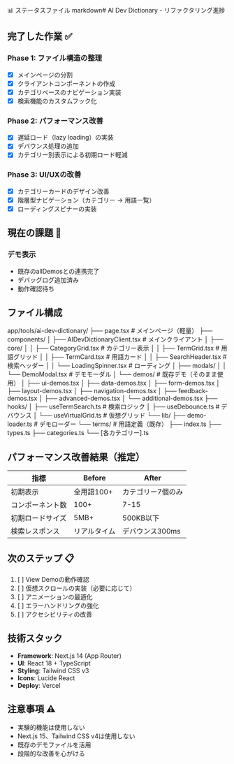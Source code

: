 📊 ステータスファイル
markdown# AI Dev Dictionary - リファクタリング進捗

## 完了した作業 ✅

### Phase 1: ファイル構造の整理

- [x] メインページの分割
- [x] クライアントコンポーネントの作成
- [x] カテゴリベースのナビゲーション実装
- [x] 検索機能のカスタムフック化

### Phase 2: パフォーマンス改善

- [x] 遅延ロード（lazy loading）の実装
- [x] デバウンス処理の追加
- [x] カテゴリー別表示による初期ロード軽減

### Phase 3: UI/UXの改善

- [x] カテゴリーカードのデザイン改善
- [x] 階層型ナビゲーション（カテゴリー → 用語一覧）
- [x] ローディングスピナーの実装

## 現在の課題 🔧

### デモ表示

- 既存のallDemosとの連携完了
- デバッグログ追加済み
- 動作確認待ち

## ファイル構成

app/tools/ai-dev-dictionary/
├── page.tsx # メインページ（軽量）
├── components/
│ ├── AIDevDictionaryClient.tsx # メインクライアント
│ ├── core/
│ │ ├── CategoryGrid.tsx # カテゴリー表示
│ │ ├── TermGrid.tsx # 用語グリッド
│ │ ├── TermCard.tsx # 用語カード
│ │ ├── SearchHeader.tsx # 検索ヘッダー
│ │ └── LoadingSpinner.tsx # ローディング
│ ├── modals/
│ │ └── DemoModal.tsx # デモモーダル
│ └── demos/ # 既存デモ（そのまま使用）
│ ├── ui-demos.tsx
│ ├── data-demos.tsx
│ ├── form-demos.tsx
│ ├── layout-demos.tsx
│ ├── navigation-demos.tsx
│ ├── feedback-demos.tsx
│ ├── advanced-demos.tsx
│ └── additional-demos.tsx
├── hooks/
│ ├── useTermSearch.ts # 検索ロジック
│ ├── useDebounce.ts # デバウンス
│ └── useVirtualGrid.ts # 仮想グリッド
└── lib/
├── demo-loader.ts # デモローダー
└── terms/ # 用語定義（既存）
├── index.ts
├── types.ts
├── categories.ts
└── [各カテゴリー].ts

## パフォーマンス改善結果（推定）

| 指標             | Before       | After             |
| ---------------- | ------------ | ----------------- |
| 初期表示         | 全用語100+   | カテゴリー7個のみ |
| コンポーネント数 | 100+         | 7-15              |
| 初期ロードサイズ | 5MB+         | 500KB以下         |
| 検索レスポンス   | リアルタイム | デバウンス300ms   |

## 次のステップ 📋

1. [ ] View Demoの動作確認
2. [ ] 仮想スクロールの実装（必要に応じて）
3. [ ] アニメーションの最適化
4. [ ] エラーハンドリングの強化
5. [ ] アクセシビリティの改善

## 技術スタック

- **Framework**: Next.js 14 (App Router)
- **UI**: React 18 + TypeScript
- **Styling**: Tailwind CSS v3
- **Icons**: Lucide React
- **Deploy**: Vercel

## 注意事項 ⚠️

- 実験的機能は使用しない
- Next.js 15、Tailwind CSS v4は使用しない
- 既存のデモファイルを活用
- 段階的な改善を心がける
